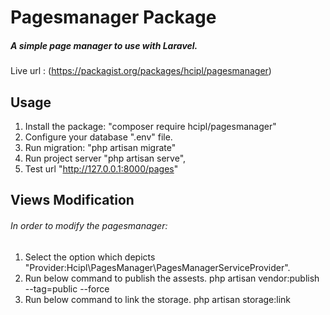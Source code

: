 # Pagesmanager Package

##### A simple page manager to use with Laravel.

Live url : (https://packagist.org/packages/hcipl/pagesmanager)

## Usage
1. Install the package: "composer require hcipl/pagesmanager"
2. Configure your database ".env" file.
3. Run migration: "php artisan migrate"
4. Run project server "php artisan serve",
5. Test url "http://127.0.0.1:8000/pages"

## Views Modification
###### In order to modify the pagesmanager:
1. Select the option which depicts "Provider:Hcipl\PagesManager\PagesManagerServiceProvider".
2. Run below command to publish the assests.
php artisan vendor:publish --tag=public --force
3. Run below command to link the storage.
php artisan storage:link
